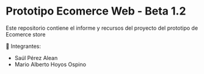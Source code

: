 # Prototipo Ecomerce Web - Beta 1.2

Este repositorio contiene el informe y recursos del proyecto del prototipo de Ecomerce store

👥 Integrantes:
- Saúl Pérez Alean
- Mario Alberto Hoyos Ospino
